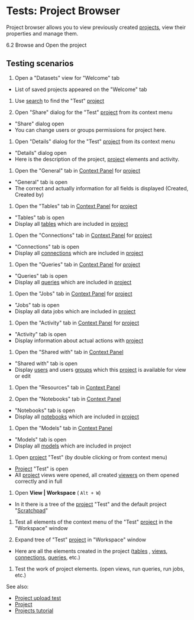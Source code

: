 <!-- TITLE: Tests: Project Browser -->
<!-- SUBTITLE: -->

# Tests: Project Browser

Project browser allows you to view previously created [projects](project.md), view their properties and manage them.

6.2 Browse and Open the project

## Testing scenarios

1. Open a "Datasets" view for "Welcome" tab

* List of saved projects appeared on the "Welcome" tab

1. Use [search](../explore/search-filter-select/smart-searchsmart-search.md) to find the "Test" [project](project.md)

1. Open "Share" dialog for the "Test" [project](project.md) from its context menu

* "Share" dialog open
* You can change users or groups permissions for project here.

1. Open "Details" dialog for the "Test" [project](project.md) from its context menu

* "Details" dialog open
* Here is the description of the project, [project](project.md) elements and activity.

1. Open the "General" tab in [Context Panel](../datagrok/navigation/panels/panels.md#context-panel)
   for [project](project.md)

* "General" tab is open
* The correct and actually information for all fields is displayed (Created, Created by)

1. Open the "Tables" tab in [Context Panel](../datagrok/navigation/panels/panels.md#context-panel)
   for [project](project.md)

* "Tables" tab is open
* Display all [tables](table.md) which are included in [project](project.md)

1. Open the "Connections" tab in [Context Panel](../datagrok/navigation/panels/panels.md#context-panel)
   for [project](project.md)

* "Connections" tab is open
* Display all [connections](../access/access.md#data-connection) which are included in [project](project.md)

1. Open the "Queries" tab in [Context Panel](../datagrok/navigation/panels/panels.md#context-panel)
   for [project](project.md)

* "Queries" tab is open
* Display all [queries](../access/access.md#data-query) which are included in [project](project.md)

1. Open the "Jobs" tab in [Context Panel](../datagrok/navigation/panels/panels.md#context-panel)
   for [project](project.md)

* "Jobs" tab is open
* Display all data jobs which are included in [project](project.md)

1. Open the "Activity" tab in [Context Panel](../datagrok/navigation/panels/panels.md#context-panel)
   for [project](project.md)

* "Activity" tab is open
* Display information about actual actions with [project](project.md)

1. Open the "Shared with" tab in [Context Panel](../datagrok/navigation/panels/panels.md#context-panel)

* "Shared with" tab is open
* Display [users](../govern/user.md) and users [groups](../govern/group.md) which this [project](project.md) is
  available for view or edit

1. Open the "Resources" tab in [Context Panel](../datagrok/navigation/panels/panels.md#context-panel)

1. Open the "Notebooks" tab in [Context Panel](../datagrok/navigation/panels/panels.md#context-panel)

* "Notebooks" tab is open
* Display all [notebooks](../compute/jupyter-notebook.md) which are included in [project](project.md)

1. Open the "Models" tab in [Context Panel](../datagrok/navigation/panels/panels.md#context-panel)

* "Models" tab is open
* Display all [models](../learn/learn.md) which are included in project

1. Open [project](project.md) "Test" (by double clicking or from context menu)

* [Project](project.md) "Test" is open
* All [project](project.md) views were opened, all created [viewers](../visualize/viewers/viewers.md) on them opened correctly
  and in full

1. Open **View | Workspace**  ( ``` Alt + W ```)

* In it there is a tree of the [project](project.md) "Test" and the default project "[Scratchpad](../datagrok/navigation/scratchpad.md)"

1. Test all elements of the context menu of the "Test" [project](project.md) in the  "Workspace"
   window

1. Expand tree of "Test" [project](project.md) in "Workspace" window

* Here are all the elements created in the project ([tables](table.md)
  , [views](../visualize/view-layout.md),
  [connections](../access/access.md#data-connection), [queries](../access/access.md#data-query), etc.)

1. Test the work of project elements. (open views, run queries, run jobs, etc.)

See also:

* [Project upload test](upload-project-test.md)
* [Project](project.md)
* [Projects tutorial](../_internal/tutorials/projects.md)
